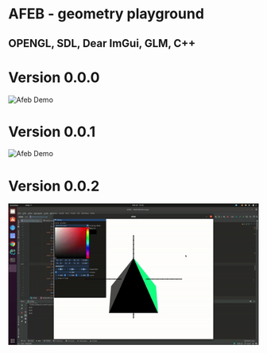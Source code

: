 # AFEB - geometry playground

## OPENGL, SDL, Dear ImGui, GLM, C++

# Version 0.0.0
![Afeb Demo](assets/Afeb_demo.gif)

# Version 0.0.1
![Afeb Demo](assets/Afeb_demo1.gif)

# Version 0.0.2
![Afeb Demo](assets/Afeb_demo2.gif)
